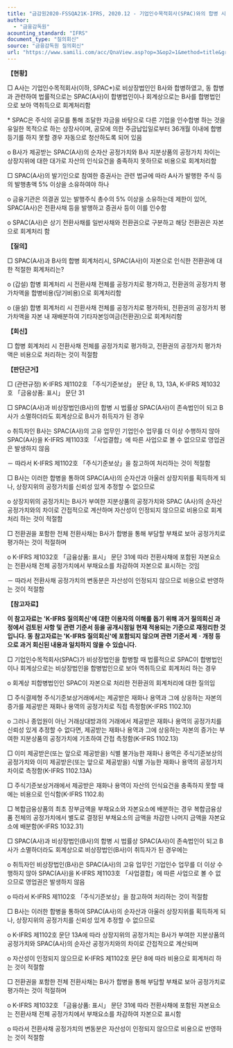 ```yaml
---
title: "금감원2020-FSSQA21K-IFRS, 2020.12 - 기업인수목적회사(SPAC)와의 합병 시 전환권 회계처리 (회신일 '12.5.9.)"
author:
  - "금융감독원"
acounting_standard: "IFRS"
document_type: "질의회신"
source: "금융감독원 질의회신"
url: "https://www.samili.com/acc/QnaView.asp?op=3&op2=1&method=title&group=2122-15;1&orgcode=1&searchword=&page=3&code=%EA%B8%88%EA%B0%90%EC%9B%902020%2DFSSQA21%5FK%2DIFRS%3A20201229"
---
```

**【현황】**

□ A사는 기업인수목적회사(이하, SPAC\*)로 비상장법인인 B사와 합병하였고, 동 합병과 관련하여 법률적으로는 SPAC(A사)이 합병법인이나 회계상으로는 B사를 합병법인으로 보아 역취득으로 회계처리함

\* SPAC은 주식의 공모를 통해 조달한 자금을 바탕으로 다른 기업을 인수합병 하는 것을 유일한 목적으로 하는 상장사이며, 공모에 의한 주금납입일로부터 36개월 이내에 합병등기를 하지 못할 경우 자동으로 청산하도록 되어 있음

o B사가 제공받는 SPAC(A사)의 순자산 공정가치와 B사 지분상품의 공정가치 차이는 상장지위에 대한 대가로 자산의 인식요건을 충족하지 못하므로 비용으로 회계처리함

  

□ SPAC(A사)의 발기인으로 참여한 증권사는 관련 법규에 따라 A사가 발행한 주식 등의 발행총액 5% 이상을 소유하여야 하나

o 금융기관은 의결권 있는 발행주식 총수의 5% 이상을 소유하는데 제한이 있어, SPAC(A사)은 전환사채 등을 발행하고 증권사 등이 이를 인수함

o SPAC(A사)은 상기 전환사채를 일반사채와 전환권으로 구분하고 해당 전환권은 자본으로 회계처리 함

  
**【질의】**

□ SPAC(A사)과 B사의 합병 회계처리시, SPAC(A사)이 자본으로 인식한 전환권에 대한 적절한 회계처리는?

  

o (갑설) 합병 회계처리 시 전환사채 전체를 공정가치로 평가하고, 전환권의 공정가치 평가차액을 합병비용(당기비용)으로 회계처리함

o (을설) 합병 회계처리 시 전환사채 전체를 공정가치로 평가하되, 전환권의 공정가치 평가차액을 자본 내 재배분하여 기타자본잉여금(전환권)으로 회계처리함

  
  

**【회신】**

□ 합병 회계처리 시 전환사채 전체를 공정가치로 평가하고, 전환권의 공정가치 평가차액은 비용으로 처리하는 것이 적절함

  
  

**【판단근거】**

□ (관련규정) K-IFRS 제1102호 「주식기준보상」 문단 8, 13, 13A, K-IFRS 제1032호 「금융상품: 표시」 문단 31

  

□ SPAC(A사)과 비상장법인(B사)의 합병 시 법률상 SPAC(A사)이 존속법인이 되고 B사가 소멸하더라도 회계상으로 B사가 취득자가 된 경우

o 취득자인 B사는 SPAC(A사)의 고유 업무인 기업인수 업무를 더 이상 수행하지 않아 SPAC(A사)을 K-IFRS 제1103호 「사업결합」에 따른 사업으로 볼 수 없으므로 영업권은 발생하지 않음

－ 따라서 K-IFRS 제1102호 「주식기준보상」을 참고하여 처리하는 것이 적절함

  

□ B사는 이러한 합병을 통하여 SPAC(A사)의 순자산과 아울러 상장지위를 획득하게 되나, 상장지위의 공정가치를 신뢰성 있게 추정할 수 없으므로

o 상장지위의 공정가치는 B사가 부여한 지분상품의 공정가치와 SPAC (A사)의 순자산 공정가치와의 차이로 간접적으로 계산하며 자산성이 인정되지 않으므로 비용으로 회계처리 하는 것이 적절함

  

□ 전환권을 포함한 전체 전환사채는 B사가 합병을 통해 부담할 부채로 보아 공정가치로 평가하는 것이 적절하며

o K-IFRS 제1032호 「금융상품: 표시」 문단 31에 따라 전환사채에 포함된 자본요소는 전환사채 전체 공정가치에서 부채요소를 차감하여 자본으로 표시하는 것임

－ 따라서 전환사채 공정가치의 변동분은 자산성이 인정되지 않으므로 비용으로 반영하는 것이 적절함

  
**【참고자료】**

**이 참고자료는 'K-IFRS 질의회신'에 대한 이용자의 이해를 돕기 위해 과거 질의회신 과정에서 검토된 사항 및 관련 기준서 등을 공개시점일 현재 적용되는 기준으로 재정리한 것입니다. 동 참고자료는 'K-IFRS 질의회신'에 포함되지 않으며 관련 기준서 제ㆍ개정 등으로 과거 회신된 내용과 일치하지 않을 수 있습니다.**

  

□ 기업인수목적회사(SPAC)가 비상장법인을 합병할 때 법률적으로 SPAC이 합병법인이나 회계상으로는 비상장법인을 합병법인으로 보아 역취득으로 회계처리 하는 경우

o 회계상 피합병법인인 SPAC이 자본으로 처리한 전환권의 회계처리에 대한 질의임

  

□ 주식결제형 주식기준보상거래에서는 제공받은 재화나 용역과 그에 상응하는 자본의 증가를 제공받은 재화나 용역의 공정가치로 직접 측정함(K-IFRS 1102.10)

o 그러나 종업원이 아닌 거래상대방과의 거래에서 제공받은 재화나 용역의 공정가치를 신뢰성 있게 추정할 수 없다면, 제공받는 재화나 용역과 그에 상응하는 자본의 증가는 부여한 지분상품의 공정가치에 기초하여 간접 측정함(K-IFRS 1102.13)

  

□ 이미 제공받은(또는 앞으로 제공받을) 식별 불가능한 재화나 용역은 주식기준보상의 공정가치와 이미 제공받은(또는 앞으로 제공받을) 식별 가능한 재화나 용역의 공정가치 차이로 측정함(K-IFRS 1102.13A)

  

□ 주식기준보상거래에서 제공받은 재화나 용역이 자산의 인식요건을 충족하지 못할 때에는 비용으로 인식함(K-IFRS 1102.8)

  

□ 복합금융상품의 최초 장부금액을 부채요소와 자본요소에 배분하는 경우 복합금융상품 전체의 공정가치에서 별도로 결정된 부채요소의 금액을 차감한 나머지 금액을 자본요소에 배분함(K-IFRS 1032.31)

  

□ SPAC(A사)과 비상장법인(B사)의 합병 시 법률상 SPAC(A사)이 존속법인이 되고 B사가 소멸하더라도 회계상으로 비상장법인(B사)이 취득자가 된 경우에는

o 취득자인 비상장법인(B사)은 SPAC(A사)의 고유 업무인 기업인수 업무를 더 이상 수행하지 않아 SPAC(A사)을 K-IFRS 제1103호 「사업결합」에 따른 사업으로 볼 수 없으므로 영업권은 발생하지 않음

o 따라서 K-IFRS 제1102호 「주식기준보상」을 참고하여 처리하는 것이 적절함

  

□ B사는 이러한 합병을 통하여 SPAC(A사)의 순자산과 아울러 상장지위를 획득하게 되나, 상장지위의 공정가치를 신뢰성 있게 추정할 수 없으므로

o K-IFRS 제1102호 문단 13A에 따라 상장지위의 공정가치는 B사가 부여한 지분상품의 공정가치와 SPAC(A사)의 순자산 공정가치와의 차이로 간접적으로 계산되며

o 자산성이 인정되지 않으므로 K-IFRS 제1102호 문단 8에 따라 비용으로 회계처리 하는 것이 적절함

  

□ 전환권을 포함한 전체 전환사채는 B사가 합병을 통해 부담할 부채로 보아 공정가치로 평가하는 것이 적절하며

o K-IFRS 제1032호 「금융상품: 표시」 문단 31에 따라 전환사채에 포함된 자본요소는 전환사채 전체 공정가치에서 부채요소를 차감하여 자본으로 표시함

o 따라서 전환사채 공정가치의 변동분은 자산성이 인정되지 않으므로 비용으로 반영하는 것이 적절함
